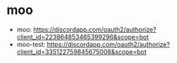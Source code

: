 # moo

 - moo: https://discordapp.com/oauth2/authorize?client_id=223864853465399296&scope=bot
 - moo-test: https://discordapp.com/oauth2/authorize?client_id=335122759845675008&scope=bot
